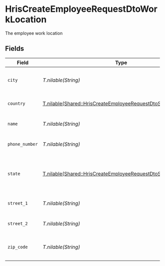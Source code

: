 # HrisCreateEmployeeRequestDtoWorkLocation

The employee work location


## Fields

| Field                                                                                                                              | Type                                                                                                                               | Required                                                                                                                           | Description                                                                                                                        | Example                                                                                                                            |
| ---------------------------------------------------------------------------------------------------------------------------------- | ---------------------------------------------------------------------------------------------------------------------------------- | ---------------------------------------------------------------------------------------------------------------------------------- | ---------------------------------------------------------------------------------------------------------------------------------- | ---------------------------------------------------------------------------------------------------------------------------------- |
| `city`                                                                                                                             | *T.nilable(String)*                                                                                                                | :heavy_minus_sign:                                                                                                                 | The city where the location is situated                                                                                            | Grantham                                                                                                                           |
| `country`                                                                                                                          | [T.nilable(Shared::HrisCreateEmployeeRequestDtoSchemasCountry)](../../models/shared/hriscreateemployeerequestdtoschemascountry.md) | :heavy_minus_sign:                                                                                                                 | The country code                                                                                                                   |                                                                                                                                    |
| `name`                                                                                                                             | *T.nilable(String)*                                                                                                                | :heavy_minus_sign:                                                                                                                 | The name of the location                                                                                                           | Woolsthorpe Manor                                                                                                                  |
| `phone_number`                                                                                                                     | *T.nilable(String)*                                                                                                                | :heavy_minus_sign:                                                                                                                 | The phone number of the location                                                                                                   | +44 1476 860 364                                                                                                                   |
| `state`                                                                                                                            | [T.nilable(Shared::HrisCreateEmployeeRequestDtoState)](../../models/shared/hriscreateemployeerequestdtostate.md)                   | :heavy_minus_sign:                                                                                                                 | The ISO3166-2 sub division where the location is situated                                                                          |                                                                                                                                    |
| `street_1`                                                                                                                         | *T.nilable(String)*                                                                                                                | :heavy_minus_sign:                                                                                                                 | The first line of the address                                                                                                      | Water Lane                                                                                                                         |
| `street_2`                                                                                                                         | *T.nilable(String)*                                                                                                                | :heavy_minus_sign:                                                                                                                 | The second line of the address                                                                                                     | Woolsthorpe by Colsterworth                                                                                                        |
| `zip_code`                                                                                                                         | *T.nilable(String)*                                                                                                                | :heavy_minus_sign:                                                                                                                 | The ZIP code/Postal code of the location                                                                                           | NG33 5NR                                                                                                                           |